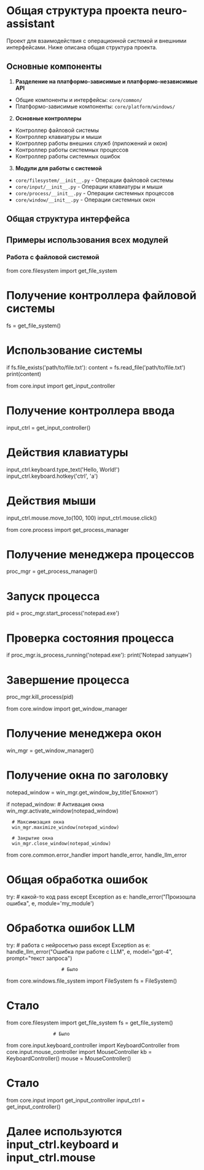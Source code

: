   # Общая структура проекта neuro-assistant

  Проект для взаимодействия с операционной системой и внешними интерфейсами. Ниже описана общая структура проекта.

  ## Основные компоненты

  1. **Разделение на платформо-зависимые и платформо-независимые API**
   - Общие компоненты и интерфейсы: `core/common/`
   - Платформо-зависимые компоненты: `core/platform/windows/`

  2. **Основные контроллеры**
   - Контроллер файловой системы
   - Контроллер клавиатуры и мыши
   - Контроллер работы внешних служб (приложений и окон)
   - Контроллер работы системных процессов
   - Контроллер работы системных ошибок

  3. **Модули для работы с системой**
   - `core/filesystem/__init__.py` - Операции файловой системы
   - `core/input/__init__.py` - Операции клавиатуры и мыши
   - `core/process/__init__.py` - Операции системных процессов
   - `core/window/__init__.py` - Операции системных окон

  ## Общая структура интерфейса

  ## Примеры использования всех модулей

  ### Работа с файловой системой


  from core.filesystem import get_file_system

  # Получение контроллера файловой системы
  fs = get_file_system()

  # Использование системы
  if fs.file_exists('path/to/file.txt'):
      content = fs.read_file('path/to/file.txt')
      print(content)

  from core.input import get_input_controller

  # Получение контроллера ввода
  input_ctrl = get_input_controller()

  # Действия клавиатуры
  input_ctrl.keyboard.type_text('Hello, World!')
  input_ctrl.keyboard.hotkey('ctrl', 'a')

  # Действия мыши
  input_ctrl.mouse.move_to(100, 100)
  input_ctrl.mouse.click()

  from core.process import get_process_manager

  # Получение менеджера процессов
  proc_mgr = get_process_manager()

  # Запуск процесса
  pid = proc_mgr.start_process('notepad.exe')

  # Проверка состояния процесса
  if proc_mgr.is_process_running('notepad.exe'):
      print('Notepad запущен')

  # Завершение процесса
  proc_mgr.kill_process(pid)

  from core.window import get_window_manager

  # Получение менеджера окон
  win_mgr = get_window_manager()

  # Получение окна по заголовку
  notepad_window = win_mgr.get_window_by_title('Блокнот')

  if notepad_window:
      # Активация окна
      win_mgr.activate_window(notepad_window)

      # Максимизация окна
      win_mgr.maximize_window(notepad_window)

      # Закрытие окна
      win_mgr.close_window(notepad_window)

  from core.common.error_handler import handle_error, handle_llm_error

  # Общая обработка ошибок
  try:
      # какой-то код
      pass
  except Exception as e:
      handle_error("Произошла ошибка", e, module='my_module')

  # Обработка ошибок LLM
  try:
      # работа с нейросетью
      pass
  except Exception as e:
      handle_llm_error("Ошибка при работе с LLM", e, model="gpt-4", prompt="текст запроса")

                        # Было
  from core.windows.file_system import FileSystem
  fs = FileSystem()

  # Стало
  from core.filesystem import get_file_system
  fs = get_file_system()

                     # Было
  from core.input.keyboard_controller import KeyboardController
  from core.input.mouse_controller import MouseController
  kb = KeyboardController()
  mouse = MouseController()

  # Стало
  from core.input import get_input_controller
  input_ctrl = get_input_controller()
  # Далее используются input_ctrl.keyboard и input_ctrl.mouse
